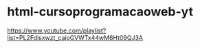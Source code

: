 # html-cursoprogramacaoweb-yt
https://www.youtube.com/playlist?list=PL2Fdisxwzt_cajoGVWTx44wM6Ht09QJ3A